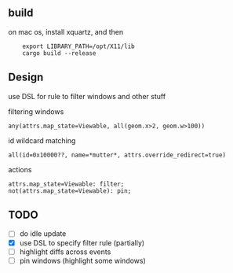 ## build

on mac os, install xquartz, and then
```
    export LIBRARY_PATH=/opt/X11/lib
    cargo build --release
```

## Design
use DSL for rule to filter windows and other stuff

filtering windows
```
any(attrs.map_state=Viewable, all(geom.x>2, geom.w>100))
```

id wildcard matching
```
all(id=0x10000??, name=*mutter*, attrs.override_redirect=true)
```

actions
```
attrs.map_state=Viewable: filter;
not(attrs.map_state=Viewable): pin;
```

## TODO

- [ ] do idle update
- [x] use DSL to specify filter rule (partially)
- [ ] highlight diffs across events
- [ ] pin windows (highlight some windows) 
